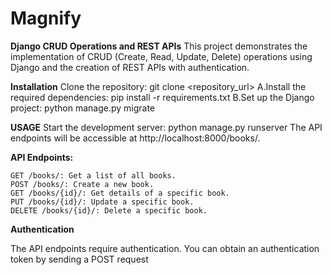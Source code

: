 # Magnify

**Django CRUD Operations and REST APIs**
This project demonstrates the implementation of CRUD (Create, Read, Update, Delete) operations using Django and the creation of REST APIs with authentication.

**Installation**
Clone the repository:
git clone <repository_url>
A.Install the required dependencies:
pip install -r requirements.txt
B.Set up the Django project:
python manage.py migrate

**USAGE**
Start the development server:
python manage.py runserver
The API endpoints will be accessible at http://localhost:8000/books/.


**API Endpoints:**

    GET /books/: Get a list of all books.
    POST /books/: Create a new book.
    GET /books/{id}/: Get details of a specific book.
    PUT /books/{id}/: Update a specific book.
    DELETE /books/{id}/: Delete a specific book.


**Authentication**

The API endpoints require authentication. You can obtain an authentication token by sending a POST request

